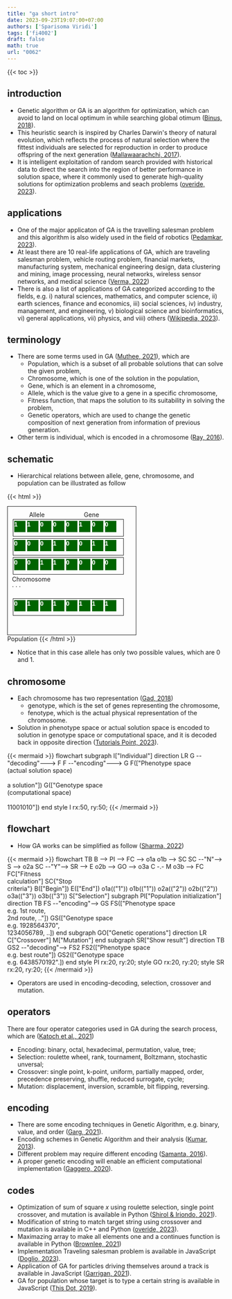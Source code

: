 ```yaml
---
title: "ga short intro"
date: 2023-09-23T19:07:00+07:00
authors: ['Sparisoma Viridi']
tags: ['fi4002']
draft: false
math: true
url: "0062"
---
```

{{< toc >}}


## introduction
+ Genetic algorithm or GA is an algorithm for optimization, which can avoid to land on local optimum in while searching global otimum ([Binus, 2018](https://socs.binus.ac.id/2018/12/08/genetic-algorithm/)).
+ This heuristic search is inspired by Charles Darwin's theory of natural evolution, which reflects the process of natural selection where the fittest individuals are selected for reproduction in order to produce offspring of the next generation ([Mallawaarachchi, 2017](https://towardsdatascience.com/introduction-to-genetic-algorithms-including-example-code-e396e98d8bf3)).
+ It is intelligent exploitation of random search provided with historical data to direct the search into the region of better performance in solution space, where it commonly used to generate high-quality solutions for optimization problems and seach problems ([overide, 2023](https://www.geeksforgeeks.org/genetic-algorithms/)).


## applications
+ One of the major applicaton of GA is the travelling salesman problem and this algorithm is also widely used in the field of robotics ([Pedamkar, 2023](https://www.educba.com/what-is-genetic-algorithm/)).
+ At least there are 10 real-life applications of GA, which are traveling salesman problem, vehicle routing problem, financial markets, manufacturing system, mechanical engineering design, data clustering and mining, image processing, neural networks, wireless sensor networks, and medical science ([Verma, 2022](https://analyticsindiamag.com/10-real-life-applications-of-genetic-optimization/))
+ There is also a list of applications of GA categorized according to the fields, e.g. i) natural sciences, mathematics, and computer science, ii) earth sciences, finance and economics, iii) social sciences, iv) industry, management, and engineering, v) biological science and bioinformatics, vi) general applications, vii) physics, and viii) others ([Wikipedia, 2023](https://en.wikipedia.org/w/index.php?oldid=1173413907)).


## terminology
+ There are some terms used in GA ([Muthee, 2021](https://www.section.io/engineering-education/the-basics-of-genetic-algorithms-in-ml/)), which are
  - Population, which is a subset of all probable solutions that can solve the given problem,
  - Chromosome, which is one of the solution in the population,
  - Gene, which is an element in a chromosome,
  - Allele, which is the value give to a gene in a specific chromosome,
  - Fitness function, that maps the solution to its suitability in solving the problem,
  - Genetic operators, which are used to change the genetic composition of next generation from information of previous generation.
+ Other term is individual, which is encoded in a chromosome ([Ray, 2016](https://stackoverflow.com/a/39740926/9475509)).


## schematic
+ Hierarchical relations between allele, gene, chromosome, and population can be illustrated as follow

{{< html >}}
<style>
:root {
  --gene-background: darkgreen;
  --gene-background-dark: #efe;
  --gene-color: white;
  --gene-color-dark: green;
  --hg-allele: magenta;
  --hg-allele-dark: red;
  --hg-gene: darkcyan;
  --hg-gene-dark: cyan;
  --hg-chromosome: red;
  --hg-chromosome-dark: darkred;
}

body.colorscheme-dark div.gene{
  background: var(--gene-background-dark);
  color: var(--gene-color-dark);
}

body.colorscheme-light div.hg-allele {
  color: var(--hg-allele);
}

body.colorscheme-dark div.hg-allele {
  color: var(--hg-allele-dark);
}

body.colorscheme-light div.hg-gene {
  background: var(--hg-gene);
}

body.colorscheme-dark div.hg-gene {
  background: var(--hg-gene-dark);
}

body.colorscheme-light div.hg-chromosome {
  background: var(--hg-chromosome);
  padding: 3px;
}

body.colorscheme-dark div.hg-chromosome {
  background: var(--hg-chromosome-dark);
  border: 1px solid var(--hg-chromosome);
  padding: 0px;
}


.gene {
  width: 26px;
  height: 26px;
  display: inline-block;
  font-size: 100%;
  font-family: Arial;
  font-weight: bold;
  background: var(--gene-background);
  color: var(--gene-color);
}

.chromosome {
  width: 250px;
  height: 34px;
  border: 1px solid currentcolor;
  margin: 2px;
  display:inline-block;
  font-size: 100%;
  padding: 2px;
}

.population {
  width: 276px;
  height: 276px;
  border: 1px solid currentcolor;
  display:inline-block;
  padding: 10px;
}
</style>
<div class="population">
   &nbsp; &nbsp; &nbsp; &nbsp; &nbsp; Allele &nbsp; &nbsp; &nbsp; &nbsp; &nbsp; &nbsp; &nbsp; &nbsp; &nbsp; &nbsp; &nbsp; Gene &nbsp; &nbsp; &nbsp;
  <div class="chromosome">
    <div class="gene">1</div>
    <div class="gene hg-allele">1</div>
    <div class="gene hg-allele">0</div>
    <div class="gene">0</div>
    <div class="gene">0</div>
    <div class="gene">1</div>
    <div class="gene hg-gene">0</div>
    <div class="gene">0</div>
  </div>
  <br />
  <div class="chromosome">
    <div class="gene">0</div>
    <div class="gene">0</div>
    <div class="gene">0</div>
    <div class="gene">1</div>
    <div class="gene">0</div>
    <div class="gene">0</div>
    <div class="gene">1</div>
    <div class="gene">1</div>
  </div>
  <br />
  <div class="chromosome hg-chromosome">
    <div class="gene">0</div>
    <div class="gene">0</div>
    <div class="gene">1</div>
    <div class="gene">1</div>
    <div class="gene">0</div>
    <div class="gene">0</div>
    <div class="gene">0</div>
    <div class="gene">0</div>
  </div>
  <br />
  Chromosome
  <br />
  &middot; &middot; &middot;
  <br />
  <br />
  <div class="chromosome">
    <div class="gene">0</div>
    <div class="gene">1</div>
    <div class="gene">0</div>
    <div class="gene">1</div>
    <div class="gene">0</div>
    <div class="gene">1</div>
    <div class="gene">1</div>
    <div class="gene">1</div>
  </div>
</div>
<br /> Population
{{< /html >}}

+ Notice that in this case allele has only two possible values, which are 0 and 1.


## chromosome
+ Each chromosome has two representation ([Gad, 2018](https://towardsdatascience.com/introduction-to-optimization-with-genetic-algorithm-2f5001d9964b))
  - genotype, which is the set of genes representing the chromosome,
  - fenotype, which is the actual physical representation of the chromosome.
+ Solution in phenotype space or actual solution space is encoded to solution in genotype space or computational space, and it is decoded back in opposite direction ([Tutorials Point, 2023](https://www.tutorialspoint.com/genetic_algorithms/genetic_algorithms_fundamentals.htm)).

{{< mermaid >}}
flowchart
  subgraph I["Individual"]
    direction LR
    G --"decoding"---> F
    F --"encoding"---> G
    F(["Phenotype space<br>(actual solution space)<br><br>a solution"])
    G(["Genotype space<br>(computational space)<br><br>11001010"])
  end
  style I rx:50, ry:50;
{{< /mermaid >}}


## flowchart
+ How GA works can be simplified as follow ([Sharma, 2022](https://vidyasheela.com/post/gentle-introduction-to-genetic-algorithm))

{{< mermaid >}}
flowchart TB
  B --> PI --> FC --> o1a
  o1b --> SC
  SC --"N"--> S --> o2a
  SC --"Y"--> SR --> E
  o2b --> GO --> o3a
  C -.- M
  o3b --> FC
  FC["Fitness<br>calculation"]
  SC{"Stop<br>criteria"}
  B(["Begin"])
  E(["End"])
  o1a(("1"))
  o1b(("1"))
  o2a(("2"))
  o2b(("2"))
  o3a(("3"))
  o3b(("3"))
  S["Selection"]
  subgraph PI["Population initialization"]
    direction TB
    FS --"encoding"--> GS
    FS(["Phenotype space<br>e.g. 1st route,<br>2nd route, .."])
    GS(["Genotype space<br>e.g. 1928564370",<br>1234056789, ..])
  end
  subgraph GO["Genetic operations"]
    direction LR
    C["Crossover"]
    M["Mutation"]
  end
  subgraph SR["Show result"]
    direction TB
    GS2 --"decoding"--> FS2
    FS2(["Phenotype space<br>e.g. best route"])
    GS2(["Genotype space<br>e.g. 6438570192".])
  end
  style PI rx:20, ry:20;
  style GO rx:20, ry:20;
  style SR rx:20, ry:20;
{{< /mermaid >}}
+ Operators are used in encoding-decoding, selection, crossover and mutation.


## operators
There are four operator categories used in GA during the search process, which are ([Katoch et al., 2021](https://doi.org/10.1007/s11042-020-10139-6))
+ Encoding: binary, octal, hexadecimal, permutation, value, tree;
+ Selection: roulette wheel, rank, tournament, Boltzmann, stochastic unversal;
+ Crossover: single point, k-point, uniform, partially mapped, order, precedence preserving, shuffle, reduced surrogate, cycle;
+ Mutation: displacement, inversion, scramble, bit flipping, reversing.


## encoding
+ There are some encoding techniques in Genetic Algorithm, e.g. binary, value, and order ([Garg, 2021](https://medium.com/geekculture/encoding-techniques-in-genetic-algorithm-371bccbe4bf7)).
+ Encoding schemes in Genetic Algorithm and their analysis ([Kumar, 2013](https://garph.co.uk/ijarie/mar2013/1.pdf)).
+ Different problem may require different encoding ([Samanta, 2016](https://cse.iitkgp.ac.in/~dsamanta/courses/archive/sca/Slides/SCA%20GA-03.pdf)).
+ A proper genetic encoding will enable an efficient computational implementation ([Gaggero, 2020](https://www.hindawi.com/journals/mpe/2020/1203248/)).


## codes
+ Optimization of sum of square $x$ using roulette selection, single point crossover, and mutation is available in Python ([Shirol & Iriondo, 2021](https://pub.towardsai.net/genetic-algorithm-ga-introduction-with-example-code-e59f9bc58eaf)).
+ Modification of string to match target string using crossover and mutation is available in C++ and Python ([overide, 2023](https://www.geeksforgeeks.org/genetic-algorithms/)).
+ Maximazing array to make all elements one and a continues function is available in Python ([Brownlee, 2021](https://machinelearningmastery.com/simple-genetic-algorithm-from-scratch-in-python/))
+ Implementation Traveling salesman problem is available in JavaScript ([Doglio, 2023](https://blog.bitsrc.io/javascript-meets-genetics-how-to-create-genetic-algorithms-ab7796e01280)).
+ Application of GA for particles driving themselves around a track is available in JavaScript ([Garrigan, 2021](https://dev.to/lukegarrigan/genetic-algorithms-in-javascript-mc3)).
+ GA for population whose target is to type a certain string is available in JavaScript ([This Dot, 2019](https://www.thisdot.co/blog/quick-intro-to-genetic-algorithms-with-a-javascript-example/)).
